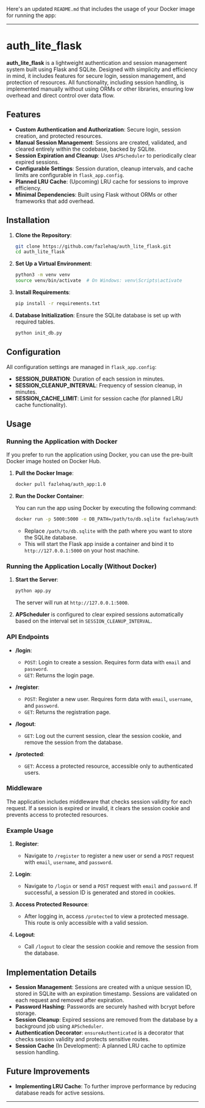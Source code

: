 Here's an updated `README.md` that includes the usage of your Docker image for running the app:

---

# auth_lite_flask

**auth_lite_flask** is a lightweight authentication and session management system built using Flask and SQLite. Designed with simplicity and efficiency in mind, it includes features for secure login, session management, and protection of resources. All functionality, including session handling, is implemented manually without using ORMs or other libraries, ensuring low overhead and direct control over data flow.

## Features

- **Custom Authentication and Authorization**: Secure login, session creation, and protected resources.
- **Manual Session Management**: Sessions are created, validated, and cleared entirely within the codebase, backed by SQLite.
- **Session Expiration and Cleanup**: Uses `APScheduler` to periodically clear expired sessions.
- **Configurable Settings**: Session duration, cleanup intervals, and cache limits are configurable in `flask_app.config`.
- **Planned LRU Cache**: (Upcoming) LRU cache for sessions to improve efficiency.
- **Minimal Dependencies**: Built using Flask without ORMs or other frameworks that add overhead.

## Installation

1. **Clone the Repository**:

   ```bash
   git clone https://github.com/fazlehaq/auth_lite_flask.git
   cd auth_lite_flask
   ```

2. **Set Up a Virtual Environment**:

   ```bash
   python3 -m venv venv
   source venv/bin/activate  # On Windows: venv\Scripts\activate
   ```

3. **Install Requirements**:

   ```bash
   pip install -r requirements.txt
   ```

4. **Database Initialization**: Ensure the SQLite database is set up with required tables.

   ```bash
   python init_db.py
   ```

## Configuration

All configuration settings are managed in `flask_app.config`:

- **SESSION_DURATION**: Duration of each session in minutes.
- **SESSION_CLEANUP_INTERVAL**: Frequency of session cleanup, in minutes.
- **SESSION_CACHE_LIMIT**: Limit for session cache (for planned LRU cache functionality).

## Usage

### Running the Application with Docker

If you prefer to run the application using Docker, you can use the pre-built Docker image hosted on Docker Hub.

1. **Pull the Docker Image**:

   ```bash
   docker pull fazlehaq/auth_app:1.0
   ```

2. **Run the Docker Container**:

   You can run the app using Docker by executing the following command:

   ```bash
   docker run -p 5000:5000 -e DB_PATH=/path/to/db.sqlite fazlehaq/auth_app:1.0
   ```

   - Replace `/path/to/db.sqlite` with the path where you want to store the SQLite database.
   - This will start the Flask app inside a container and bind it to `http://127.0.0.1:5000` on your host machine.

### Running the Application Locally (Without Docker)

1. **Start the Server**:

   ```bash
   python app.py
   ```

   The server will run at `http://127.0.0.1:5000`.

2. **APScheduler** is configured to clear expired sessions automatically based on the interval set in `SESSION_CLEANUP_INTERVAL`.

### API Endpoints

- **/login**:
  - `POST`: Login to create a session. Requires form data with `email` and `password`.
  - `GET`: Returns the login page.
- **/register**:

  - `POST`: Register a new user. Requires form data with `email`, `username`, and `password`.
  - `GET`: Returns the registration page.

- **/logout**:

  - `GET`: Log out the current session, clear the session cookie, and remove the session from the database.

- **/protected**:
  - `GET`: Access a protected resource, accessible only to authenticated users.

### Middleware

The application includes middleware that checks session validity for each request. If a session is expired or invalid, it clears the session cookie and prevents access to protected resources.

### Example Usage

1. **Register**:

   - Navigate to `/register` to register a new user or send a `POST` request with `email`, `username`, and `password`.

2. **Login**:

   - Navigate to `/login` or send a `POST` request with `email` and `password`. If successful, a session ID is generated and stored in cookies.

3. **Access Protected Resource**:

   - After logging in, access `/protected` to view a protected message. This route is only accessible with a valid session.

4. **Logout**:
   - Call `/logout` to clear the session cookie and remove the session from the database.

## Implementation Details

- **Session Management**: Sessions are created with a unique session ID, stored in SQLite with an expiration timestamp. Sessions are validated on each request and removed after expiration.
- **Password Hashing**: Passwords are securely hashed with bcrypt before storage.
- **Session Cleanup**: Expired sessions are removed from the database by a background job using `APScheduler`.
- **Authentication Decorator**: `ensureAuthenticated` is a decorator that checks session validity and protects sensitive routes.
- **Session Cache** (In Development): A planned LRU cache to optimize session handling.

## Future Improvements

- **Implementing LRU Cache**: To further improve performance by reducing database reads for active sessions.

---
